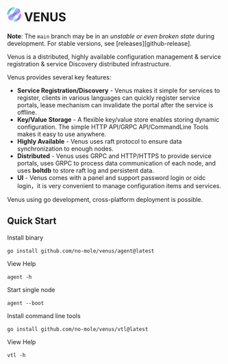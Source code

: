 # <img src="static/icon.svg" width="33px" height="33px">   VENUS

**Note**: The `main` branch may be in an *unstable or even broken state* during development. For stable versions, see [releases][github-release].

Venus is a distributed, highly available configuration management & service registration & service Discovery distributed infrastructure.

Venus provides several key features:
* **Service Registration/Discovery** - Venus makes it simple for services to register,
clients in various languages can quickly register service portals,
lease mechanism can invalidate the portal after the service is offline.
* **Key/Value Storage** - A flexible key/value store enables storing
  dynamic configuration. The simple HTTP API/GRPC API/CommandLine Tools makes it easy to use anywhere.
* **Highly Available** - Venus uses raft protocol to ensure data synchronization to enough nodes.
* **Distributed** - Venus uses GRPC and HTTP/HTTPS to provide service portals, uses GRPC to process data communication of each node, 
and uses **boltdb** to store raft log and persistent data.
* **UI** - Venus comes with a panel and support password login or oidc login，it is very convenient to manage configuration items and services.

Venus using go development, cross-platform deployment is possible.

Quick Start
---
Install binary
```shell
go install github.com/no-mole/venus/agent@latest
```
View Help
```shell
agent -h
```
Start single node
```shell
agent --boot
```

Install command line tools
```shell
go install github.com/no-mole/venus/vtl@latest
```
View Help
```shell
vtl -h
```
